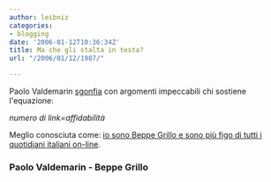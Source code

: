 ```yaml
---
author: leibniz
categories:
- blogging
date: '2006-01-12T10:36:34Z'
title: Ma che gli stalta in testa?
url: "/2006/01/12/1987/"

---
```

Paolo Valdemarin [sgonfia](https://paolo.evectors.it/italian/2006/01/11.html#a2721) con argomenti impeccabili chi sostiene l'equazione:


_numero di link=affidabilità_


Meglio conosciuta come: [io sono Beppe Grillo e sono più figo di tutti i quotidiani italiani on-line](https://www.beppegrillo.it/2006/01/lalbo_dei_blogg.html).


### Paolo Valdemarin - Beppe Grillo
